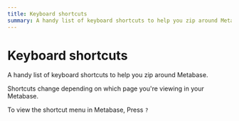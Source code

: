 ```yaml
---
title: Keyboard shortcuts
summary: A handy list of keyboard shortcuts to help you zip around Metabase.
---
```


# Keyboard shortcuts

A handy list of keyboard shortcuts to help you zip around Metabase.

Shortcuts change depending on which page you're viewing in your Metabase.

To view the shortcut menu in Metabase, Press `?`
